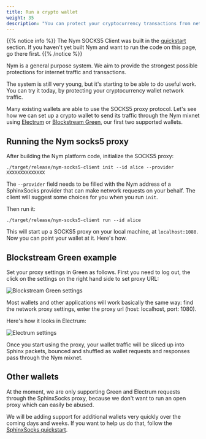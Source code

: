 ```yaml
---
title: Run a crypto wallet
weight: 35
description: "You can protect your cryptocurrency transactions from network eavesdroppers using the Nym mixnet. Here's how."
---
```


{{% notice info %}}
The Nym SOCKS5 Client was built in the [quickstart](/docs/quickstart) section. If you haven't yet built Nym and want to run the code on this page, go there first.
{{% /notice %}}

Nym is a general purpose system. We aim to provide the strongest possible protections for internet traffic and transactions.

The system is still very young, but it's starting to be able to do useful work. You can try it today, by protecting your cryptocurrency wallet network traffic.

Many existing wallets are able to use the SOCKS5 proxy protocol. Let's see how we can set up a crypto wallet to send its traffic through the Nym mixnet using [Electrum](https://electrum.org/) or [Blockstream Green](https://blockstream.com/green/), our first two supported wallets. 

## Running the Nym socks5 proxy

After building the Nym platform code, initialize the SOCKS5 proxy:

`./target/release/nym-socks5-client init --id alice --provider XXXXXXXXXXXXXX`

The `--provider` field needs to be filled with the Nym address of a SphinxSocks provider that can make network requests on your behalf. The client will suggest some choices for you when you run `init`.

Then run it:

`./target/release/nym-socks5-client run --id alice`

This will start up a SOCKS5 proxy on your local machine, at `localhost:1080`. Now you can point your wallet at it. Here's how.


## Blockstream Green example

Set your proxy settings in Green as follows. First you need to log out, the click on the settings on the right hand side to set proxy URL:

![Blockstream Green settings](/docs/images/wallet-proxy-settings/blockstream-green.gif)


Most wallets and other applications will work basically the same way: find the network proxy settings, enter the proxy url (host: localhost, port: 1080). 

Here's how it looks in Electrum:

![Electrum settings](/docs/images/wallet-proxy-settings/electrum.gif)

Once you start using the proxy, your wallet traffic will be sliced up into Sphinx packets, bounced and shuffled as wallet requests and responses pass through the Nym mixnet.

## Other wallets

At the moment, we are only supporting Green and Electrum requests through the SphinxSocks proxy, because we don't want to run an open proxy which can easily be abused. 

We will be adding support for additional wallets very quickly over the coming days and weeks. If you want to help us do that, follow the [SphinxSocks quickstart](/docs/quickstart/sphinx-socks).